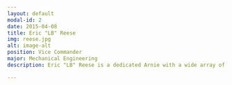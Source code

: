 ```yaml
---
layout: default
modal-id: 2
date: 2015-04-08
title: Eric "LB" Reese
img: reese.jpg
alt: image-alt
position: Vice Commander
major: Mechanical Engineering
description: Eric "LB" Reese is a dedicated Arnie with a wide array of experience at the Squadron, Area, and National levels. The networking, communication, and management skills essential for a Vice Commander are second nature to Eric. He has cultivated these skills through the New York Boys State and as a Civil Air Patrol Earhart Award recipient with 6 years experience as a CAP cadet. He is ready to continue interfacing with the other members of our Air Force family, including The Air Force Academy, AFROTC, CAP, AFJROTC, Silver Wings, and the Air Force Association.

---
```

